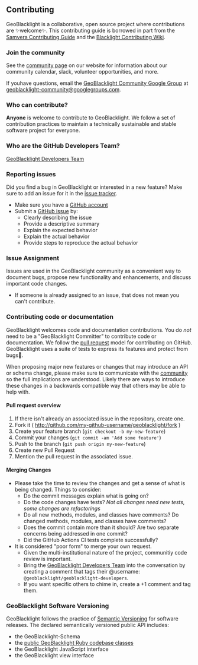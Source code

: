 ## Contributing
GeoBlacklight is a collaborative, open source project where contributions are :sparkles:welcome:sparkles:. This contributing guide is borrowed in part from the [Samvera Contributing Guide](https://github.com/samvera/hydra/blob/master/CONTRIBUTING.md) and the [Blacklight Contributing Wiki](https://github.com/projectblacklight/blacklight/wiki/Contributing-to-Blacklight).

### Join the community
See the [community page](https://geoblacklight.org/community/) on our website for information about our community calendar, slack, volunteer opportunities, and more.

If youhave questions, email the [GeoBlacklight Community Google Group](https://groups.google.com/g/geoblacklight-community) at [geoblacklight-community@googlegroups.com](mailto:geoblacklight-community@googlegroups.com).

### Who can contribute?
**Anyone** is welcome to contribute to GeoBlacklight. We follow a set of contribution practices to maintain a technically sustainable and stable software project for everyone.

### Who are the GitHub Developers Team?
[GeoBlacklight Developers Team](https://github.com/orgs/geoblacklight/teams/geoblacklight-developers)
<!--- More info needed! --->

### Reporting issues
Did you find a bug in GeoBlacklight or interested in a new feature? Make sure to add an issue for it in the [issue tracker](https://github.com/geoblacklight/geoblacklight/issues).

 - Make sure you have a [GitHub account](https://github.com/signup/free)
 - Submit a [GitHub issue](./issues) by:
    - Clearly describing the issue
    - Provide a descriptive summary
    - Explain the expected behavior
    - Explain the actual behavior
    - Provide steps to reproduce the actual behavior

### Issue Assignment
Issues are used in the GeoBlacklight community as a convenient way to document bugs, propose new functionality and enhancements, and discuss important code changes.

- If someone is already assigned to an issue, that does not mean you can't contribute.


### Contributing code or documentation
GeoBlacklight welcomes code and documentation contributions. You do *not* need to be a "GeoBlacklight Committer" to contribute code or documentation. We follow the [pull request](https://help.github.com/articles/using-pull-requests/) model for contributing on GitHub. GeoBlacklight uses a suite of tests to express its features and protect from bugs:bug:.

When proposing major new features or changes that may introduce an API or schema change, please make sure to communicate with the [community](http://geoblacklight.org/connect) so the full implications are understood. Likely there are ways to introduce these changes in a backwards compatible way that others may be able to help with.

#### Pull request overview
1. If there isn't already an associated issue in the repository, create one.
1. Fork it ( http://github.com/my-github-username/geoblacklight/fork )
1. Create your feature branch (`git checkout -b my-new-feature`)
1. Commit your changes (`git commit -am 'Add some feature'`)
1. Push to the branch (`git push origin my-new-feature`)
1. Create new Pull Request
1. Mention the pull request in the associated issue.

#### Merging Changes

- Please take the time to review the changes and get a sense of what is being changed. Things to consider:
  - Do the commit messages explain what is going on?
  - Do the code changes have tests? _Not all changes need new tests, some changes are refactorings_
  - Do all new methods, modules, and classes have comments? Do changed methods, modules, and classes have comments?
  - Does the commit contain more than it should? Are two separate concerns being addressed in one commit?
  - Did the GitHub Actions CI tests complete successfully?
- It is considered "poor form" to merge your own request.
  - Given the multi-institutional nature of the project, communitiy code review is important.
  - Bring the [GeoBlacklight Developers Team](https://github.com/orgs/geoblacklight/teams/geoblacklight-developers) into the conversation by creating a comment that tags their @username: `@geoblacklight/geoblacklight-developers`.
  - If you want specific others to chime in, create a +1 comment and tag them.

### GeoBlacklight Software Versioning
GeoBlacklight follows the practice of [Semantic Versioning](https://semver.org/) for software releases. The declared semantically versioned public API includes:
 - the GeoBlacklight-Schema
 - the [public GeoBlacklight Ruby codebase classes](http://www.rubydoc.info/github/geoblacklight/geoblacklight/master/frames)
 - the GeoBlacklight JavaScript interface
 - the GeoBlacklight view interface
